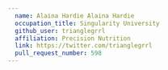 ```yaml
---
  name: Alaina Hardie Alaina Hardie
  occupation_title: Singularity University
  github_user: trianglegrrl
  affiliation: Precision Nutrition
  link: https://twitter.com/trianglegrrl
  pull_request_number: 598
---
```

